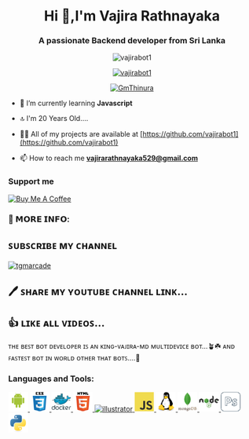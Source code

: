 <h1 align="center">Hi 👋,I'm Vajira Rathnayaka </h1>

<h3 align="center">A passionate Backend developer from Sri Lanka</h3>

<p align="center"> <img src="https://komarev.com/ghpvc/?username=vajirabot1&label=Profile%20views&color=0e75b6&style=flat" alt="vajirabot1" /> </p>

<p align="center"> <a href="https://github.com/ryo-ma/github-profile-trophy"><img src="https://github-profile-trophy.vercel.app/?username=vajirabot1" alt="vajirabot1" /></a> </p>

<p align="center"> <a href="https://twitter.com/GmThinura" target="blank"><img src="https://img.shields.io/twitter/follow/GmThinura?logo=twitter&style=for-the-badge" alt="GmThinura" /></a> </p>

- 🌱 I’m currently learning **Javascript**

- 🔝 I'm 20 Years Old....

- 👨‍💻 All of my projects are available at [https://github.com/vajirabot1](https://github.com/vajirabot1)

- 📫 How to reach me **vajirarathnayaka529@gmail.com**

<h3 align = "left"> Support me </h3>
<a href="https://www.buymeacoffee.com/vajirabot1" target="_blank"><img src="https://cdn.buymeacoffee.com/buttons/v2/default-violet.png" alt="Buy Me A Coffee" style="height: 60px !important;width: 217px !important;" ></a>

<h3 align="left">📌 𝗠𝗢𝗥𝗘 𝗜𝗡𝗙𝗢:</h3>

<p align="left">

## ꜱᴜʙꜱᴄʀɪʙᴇ ᴍʏ ᴄʜᴀɴɴᴇʟ
<a href="https://youtube.com/@gamingewingyt6216" target="blank"><img align="center" src="https://raw.githubusercontent.com/rahuldkjain/github-profile-readme-generator/master/src/images/icons/Social/youtube.svg" alt="tgmarcade" height="30" width="40" /></a>

## 🖊 ꜱʜᴀʀᴇ ᴍʏ ʏᴏᴜᴛᴜʙᴇ ᴄʜᴀɴɴᴇʟ ʟɪɴᴋ...

## 👍 ʟɪᴋᴇ ᴀʟʟ ᴠɪᴅᴇᴏꜱ...

ᴛʜᴇ ʙᴇꜱᴛ ʙᴏᴛ ᴅᴇᴠᴇʟᴏᴘᴇʀ ɪꜱ ᴀɴ ᴋɪɴɢ-ᴠᴀᴊɪʀᴀ-ᴍᴅ ᴍᴜʟᴛɪᴅᴇᴠɪᴄᴇ ʙᴏᴛ...🪴☘️ ᴀɴᴅ ꜰᴀꜱᴛᴇꜱᴛ ʙᴏᴛ ɪɴ ᴡᴏʀʟᴅ ᴏᴛʜᴇʀ ᴛʜᴀᴛ ʙᴏᴛꜱ....📌 




</p>

<h3 align="left">Languages and Tools:</h3>

<p align="left"> <a href="https://developer.android.com" target="_blank" rel="noreferrer"> <img src="https://raw.githubusercontent.com/devicons/devicon/master/icons/android/android-original-wordmark.svg" alt="android" width="40" height="40"/> </a> <a href="https://www.w3schools.com/css/" target="_blank" rel="noreferrer"> <img src="https://raw.githubusercontent.com/devicons/devicon/master/icons/css3/css3-original-wordmark.svg" alt="css3" width="40" height="40"/> </a> <a href="https://www.docker.com/" target="_blank" rel="noreferrer"> <img src="https://raw.githubusercontent.com/devicons/devicon/master/icons/docker/docker-original-wordmark.svg" alt="docker" width="40" height="40"/> </a> <a href="https://www.w3.org/html/" target="_blank" rel="noreferrer"> <img src="https://raw.githubusercontent.com/devicons/devicon/master/icons/html5/html5-original-wordmark.svg" alt="html5" width="40" height="40"/> </a> <a href="https://www.adobe.com/in/products/illustrator.html" target="_blank" rel="noreferrer"> <img src="https://www.vectorlogo.zone/logos/adobe_illustrator/adobe_illustrator-icon.svg" alt="illustrator" width="40" height="40"/> </a> <a href="https://developer.mozilla.org/en-US/docs/Web/JavaScript" target="_blank" rel="noreferrer"> <img src="https://raw.githubusercontent.com/devicons/devicon/master/icons/javascript/javascript-original.svg" alt="javascript" width="40" height="40"/> </a> <a href="https://www.linux.org/" target="_blank" rel="noreferrer"> <img src="https://raw.githubusercontent.com/devicons/devicon/master/icons/linux/linux-original.svg" alt="linux" width="40" height="40"/> </a> <a href="https://www.mongodb.com/" target="_blank" rel="noreferrer"> <img src="https://raw.githubusercontent.com/devicons/devicon/master/icons/mongodb/mongodb-original-wordmark.svg" alt="mongodb" width="40" height="40"/> </a> <a href="https://nodejs.org" target="_blank" rel="noreferrer"> <img src="https://raw.githubusercontent.com/devicons/devicon/master/icons/nodejs/nodejs-original-wordmark.svg" alt="nodejs" width="40" height="40"/> </a> <a href="https://www.photoshop.com/en" target="_blank" rel="noreferrer"> <img src="https://raw.githubusercontent.com/devicons/devicon/master/icons/photoshop/photoshop-line.svg" alt="photoshop" width="40" height="40"/> </a> <a href="https://www.python.org" target="_blank" rel="noreferrer"> <img src="https://raw.githubusercontent.com/devicons/devicon/master/icons/python/python-original.svg" alt="python" width="40" height="40"/> </a> </p>



